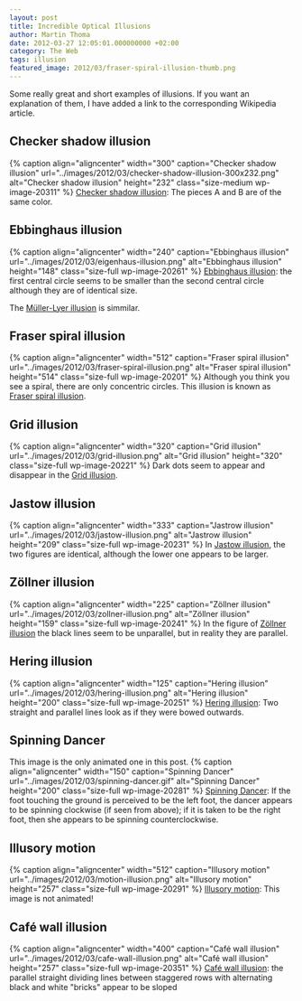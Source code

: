 ```yaml
---
layout: post
title: Incredible Optical Illusions
author: Martin Thoma
date: 2012-03-27 12:05:01.000000000 +02:00
category: The Web
tags: illusion
featured_image: 2012/03/fraser-spiral-illusion-thumb.png
---
```

Some really great and short examples of illusions. If you want an explanation of them, I have added a link to the corresponding Wikipedia article.

<h2>Checker shadow illusion</h2>
{% caption align="aligncenter" width="300" caption="Checker shadow illusion" url="../images/2012/03/checker-shadow-illusion-300x232.png" alt="Checker shadow illusion"  height="232" class="size-medium wp-image-20311" %}
<a href="http://en.wikipedia.org/wiki/Checker_shadow_illusion">Checker shadow illusion</a>: The pieces A and B are of the same color.

<h2>Ebbinghaus illusion</h2>
{% caption align="aligncenter" width="240" caption="Ebbinghaus illusion" url="../images/2012/03/eigenhaus-illusion.png" alt="Ebbinghaus illusion"  height="148" class="size-full wp-image-20261" %}
<a href="http://en.wikipedia.org/wiki/Ebbinghaus_illusion">Ebbinghaus illusion</a>:  the first central circle seems to be smaller than the second central circle although they are of identical size.

The <a href="http://en.wikipedia.org/wiki/M%C3%BCller-Lyer_illusion">M&uuml;ller-Lyer illusion</a> is simmilar.


<h2>Fraser spiral illusion</h2>
{% caption align="aligncenter" width="512" caption="Fraser spiral illusion" url="../images/2012/03/fraser-spiral-illusion.png" alt="Fraser spiral illusion"  height="514" class="size-full wp-image-20201" %}
Although you think you see a spiral, there are only concentric circles. This illusion is known as <a href="http://en.wikipedia.org/wiki/Fraser_spiral_illusion">Fraser spiral illusion</a>.

<h2>Grid illusion</h2>
{% caption align="aligncenter" width="320" caption="Grid illusion" url="../images/2012/03/grid-illusion.png" alt="Grid illusion"  height="320" class="size-full wp-image-20221" %}
Dark dots seem to appear and disappear in the <a href="http://en.wikipedia.org/wiki/Grid_illusion">Grid illusion</a>.

<h2>Jastow illusion</h2>
{% caption align="aligncenter" width="333" caption="Jastrow illusion" url="../images/2012/03/jastow-illusion.png" alt="Jastrow illusion"  height="209" class="size-full wp-image-20231" %}
In <a href="http://en.wikipedia.org/wiki/Jastrow_illusion">Jastow illusion</a>, the two figures are identical, although the lower one appears to be larger.

<h2>Z&ouml;llner illusion</h2>
{% caption align="aligncenter" width="225" caption="Z&ouml;llner illusion" url="../images/2012/03/zollner-illusion.png" alt="Z&ouml;llner illusion"  height="159" class="size-full wp-image-20241" %}
In the figure of <a href="http://en.wikipedia.org/wiki/Z%C3%B6llner_illusion">Z&ouml;llner illusion</a> the black lines seem to be unparallel, but in reality they are parallel.

<h2>Hering illusion</h2>
{% caption align="aligncenter" width="125" caption="Hering illusion" url="../images/2012/03/hering-illusion.png" alt="Hering illusion"  height="200" class="size-full wp-image-20251" %}
<a href="http://en.wikipedia.org/wiki/Hering_illusion">Hering illusion</a>: Two straight and parallel lines look as if they were bowed outwards.

<h2>Spinning Dancer</h2>
This image is the only animated one in this post.
{% caption align="aligncenter" width="150" caption="Spinning Dancer" url="../images/2012/03/spinning-dancer.gif" alt="Spinning Dancer"  height="200" class="size-full wp-image-20281" %}
<a href="http://en.wikipedia.org/wiki/Spinning_Dancer">Spinning Dancer</a>: If the foot touching the ground is perceived to be the left foot, the dancer appears to be spinning clockwise (if seen from above); if it is taken to be the right foot, then she appears to be spinning counterclockwise.

<h2>Illusory motion</h2>
{% caption align="aligncenter" width="512" caption="Illusory motion" url="../images/2012/03/motion-illusion.png" alt="Illusory motion"  height="257" class="size-full wp-image-20291" %}
<a href="http://en.wikipedia.org/wiki/Illusory_motion">Illusory motion</a>: This image is not animated!


<h2>Caf&eacute; wall illusion</h2>
{% caption align="aligncenter" width="400" caption="Caf&eacute; wall illusion" url="../images/2012/03/cafe-wall-illusion.png" alt="Caf&eacute; wall illusion"  height="257" class="size-full wp-image-20351" %}
<a href="http://en.wikipedia.org/wiki/Caf%C3%A9_wall_illusion">Caf&eacute; wall illusion</a>:  the parallel straight dividing lines between staggered rows with alternating black and white "bricks" appear to be sloped
